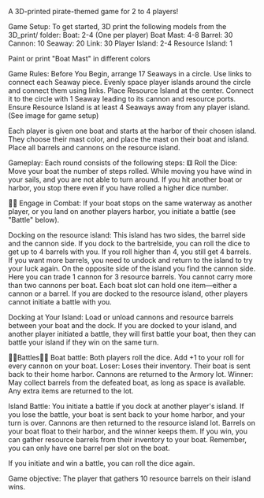 A 3D-printed pirate-themed game for 2 to 4 players!

Game Setup: To get started, 3D print the following models from the 3D_print/ folder:
Boat: 2-4  (One per player)
Boat Mast: 4-8 
Barrel: 30
Cannon: 10 
Seaway: 20 
Link: 30
Player Island: 2-4
Resource Island: 1 

Paint or print "Boat Mast" in different colors

Game Rules: 
Before You Begin, arrange 17 Seaways in a circle. Use links to connect each Seaway piece. Evenly space player islands around the circle and connect them using links. Place Resource Island at the center. Connect it to the circle with 1 Seaway leading to its cannon and resource ports. Ensure Resource Island is at least 4 Seaways away from any player island.
(See image for game setup)

Each player is given one boat and starts at the harbor of their chosen island. They choose their mast color, and place the mast on their boat and island. Place all barrels and cannons on the resource island.

Gameplay: Each round consists of the following steps:
⚅ Roll the Dice: Move your boat the number of steps rolled. While moving you have wind in your sails, and you are not able to turn around. If you hit another boat or harbor, you stop there even if you have rolled a higher dice number.

🏴‍☠️ Engage in Combat: If your boat stops on the same waterway as another player, or you land on another players harbor, you initiate a battle (see "Battle" below).

Docking on the resource island: This island has two sides, the barrel side and the cannon side. If you dock to the bartrelside, you can roll the dice to get up to 4 barrels with you. If you roll higher than 4, you still get 4 barrels. If you want more barrels, you need to undock and return to the island to try your luck again. On the opposite side of the island you find the cannon side.
Here you can trade 1 cannon for 3 resource barrels. You cannot carry more than two cannons per boat.
 Each boat slot can hold one item—either a cannon or a barrel.
 If you are docked to the resource island, other players cannot initiate a battle with you.

Docking at Your Island: Load or unload cannons and resource barrels between your boat and the dock.  If you are docked to your island, and another player initiated a battle, they will first battle your boat, then they can battle your island if they win on the same turn.

🏴‍☠️Battles🏴‍☠️ 
 Boat battle: Both players roll the dice. Add +1 to your roll for every cannon on your boat. Loser: Loses their inventory. Their boat is sent back to their home harbor. Cannons are returned to the Armory lot. 
Winner: May collect barrels from the defeated boat, as long as space is available. Any extra items are returned to the lot.

Island Battle: You initiate a battle if you dock at another player's island. If you lose the battle, your boat is sent back to your home harbor, and your turn is over. Cannons are then returned to the resource island lot. Barrels on your boat float to their harbor, and the winner keeps them. If you win, you can gather resource barrels from their inventory to your boat. Remember, you can only have one barrel per slot on the boat.

If you initiate and win a battle, you can roll the dice again.

Game objective: The player that gathers 10 resource barrels on their island wins.
